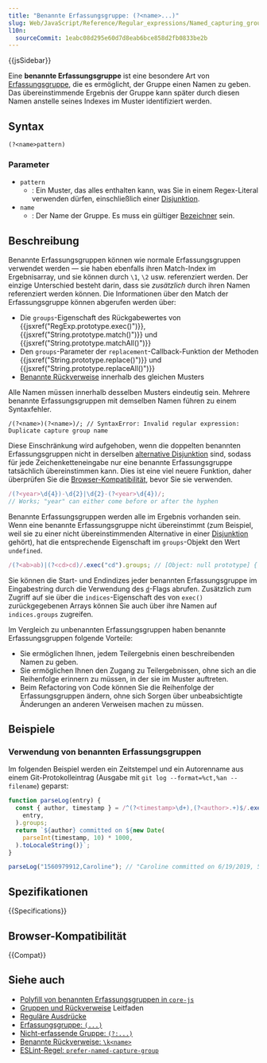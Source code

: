 ```yaml
---
title: "Benannte Erfassungsgruppe: (?<name>...)"
slug: Web/JavaScript/Reference/Regular_expressions/Named_capturing_group
l10n:
  sourceCommit: 1eabc08d295e60d7d8eab6bce858d2fb0833be2b
---
```


{{jsSidebar}}

Eine **benannte Erfassungsgruppe** ist eine besondere Art von [Erfassungsgruppe](/de/docs/Web/JavaScript/Reference/Regular_expressions/Capturing_group), die es ermöglicht, der Gruppe einen Namen zu geben. Das übereinstimmende Ergebnis der Gruppe kann später durch diesen Namen anstelle seines Indexes im Muster identifiziert werden.

## Syntax

```regex
(?<name>pattern)
```

### Parameter

- `pattern`
  - : Ein Muster, das alles enthalten kann, was Sie in einem Regex-Literal verwenden dürfen, einschließlich einer [Disjunktion](/de/docs/Web/JavaScript/Reference/Regular_expressions/Disjunction).
- `name`
  - : Der Name der Gruppe. Es muss ein gültiger [Bezeichner](/de/docs/Web/JavaScript/Reference/Lexical_grammar#identifiers) sein.

## Beschreibung

Benannte Erfassungsgruppen können wie normale Erfassungsgruppen verwendet werden — sie haben ebenfalls ihren Match-Index im Ergebnisarray, und sie können durch `\1`, `\2` usw. referenziert werden. Der einzige Unterschied besteht darin, dass sie _zusätzlich_ durch ihren Namen referenziert werden können. Die Informationen über den Match der Erfassungsgruppe können abgerufen werden über:

- Die `groups`-Eigenschaft des Rückgabewertes von {{jsxref("RegExp.prototype.exec()")}}, {{jsxref("String.prototype.match()")}} und {{jsxref("String.prototype.matchAll()")}}
- Den `groups`-Parameter der `replacement`-Callback-Funktion der Methoden {{jsxref("String.prototype.replace()")}} und {{jsxref("String.prototype.replaceAll()")}}
- [Benannte Rückverweise](/de/docs/Web/JavaScript/Reference/Regular_expressions/Named_backreference) innerhalb des gleichen Musters

Alle Namen müssen innerhalb desselben Musters eindeutig sein. Mehrere benannte Erfassungsgruppen mit demselben Namen führen zu einem Syntaxfehler.

```js-nolint example-bad
/(?<name>)(?<name>)/; // SyntaxError: Invalid regular expression: Duplicate capture group name
```

Diese Einschränkung wird aufgehoben, wenn die doppelten benannten Erfassungsgruppen nicht in derselben [alternative Disjunktion](/de/docs/Web/JavaScript/Reference/Regular_expressions/Disjunction) sind, sodass für jede Zeichenketteneingabe nur eine benannte Erfassungsgruppe tatsächlich übereinstimmen kann. Dies ist eine viel neuere Funktion, daher überprüfen Sie die [Browser-Kompatibilität](#browser-kompatibilität), bevor Sie sie verwenden.

```js
/(?<year>\d{4})-\d{2}|\d{2}-(?<year>\d{4})/;
// Works; "year" can either come before or after the hyphen
```

Benannte Erfassungsgruppen werden alle im Ergebnis vorhanden sein. Wenn eine benannte Erfassungsgruppe nicht übereinstimmt (zum Beispiel, weil sie zu einer nicht übereinstimmenden Alternative in einer [Disjunktion](/de/docs/Web/JavaScript/Reference/Regular_expressions/Disjunction) gehört), hat die entsprechende Eigenschaft im `groups`-Objekt den Wert `undefined`.

```js
/(?<ab>ab)|(?<cd>cd)/.exec("cd").groups; // [Object: null prototype] { ab: undefined, cd: 'cd' }
```

Sie können die Start- und Endindizes jeder benannten Erfassungsgruppe im Eingabestring durch die Verwendung des [`d`](/de/docs/Web/JavaScript/Reference/Global_Objects/RegExp/hasIndices)-Flags abrufen. Zusätzlich zum Zugriff auf sie über die `indices`-Eigenschaft des von `exec()` zurückgegebenen Arrays können Sie auch über ihre Namen auf `indices.groups` zugreifen.

Im Vergleich zu unbenannten Erfassungsgruppen haben benannte Erfassungsgruppen folgende Vorteile:

- Sie ermöglichen Ihnen, jedem Teilergebnis einen beschreibenden Namen zu geben.
- Sie ermöglichen Ihnen den Zugang zu Teilergebnissen, ohne sich an die Reihenfolge erinnern zu müssen, in der sie im Muster auftreten.
- Beim Refactoring von Code können Sie die Reihenfolge der Erfassungsgruppen ändern, ohne sich Sorgen über unbeabsichtigte Änderungen an anderen Verweisen machen zu müssen.

## Beispiele

### Verwendung von benannten Erfassungsgruppen

Im folgenden Beispiel werden ein Zeitstempel und ein Autorenname aus einem Git-Protokolleintrag (Ausgabe mit `git log --format=%ct,%an -- filename`) geparst:

```js
function parseLog(entry) {
  const { author, timestamp } = /^(?<timestamp>\d+),(?<author>.+)$/.exec(
    entry,
  ).groups;
  return `${author} committed on ${new Date(
    parseInt(timestamp, 10) * 1000,
  ).toLocaleString()}`;
}

parseLog("1560979912,Caroline"); // "Caroline committed on 6/19/2019, 5:31:52 PM"
```

## Spezifikationen

{{Specifications}}

## Browser-Kompatibilität

{{Compat}}

## Siehe auch

- [Polyfill von benannten Erfassungsgruppen in `core-js`](https://github.com/zloirock/core-js#ecmascript-string-and-regexp)
- [Gruppen und Rückverweise](/de/docs/Web/JavaScript/Guide/Regular_expressions/Groups_and_backreferences) Leitfaden
- [Reguläre Ausdrücke](/de/docs/Web/JavaScript/Reference/Regular_expressions)
- [Erfassungsgruppe: `(...)`](/de/docs/Web/JavaScript/Reference/Regular_expressions/Capturing_group)
- [Nicht-erfassende Gruppe: `(?:...)`](/de/docs/Web/JavaScript/Reference/Regular_expressions/Non-capturing_group)
- [Benannte Rückverweise: `\k<name>`](/de/docs/Web/JavaScript/Reference/Regular_expressions/Named_backreference)
- [ESLint-Regel: `prefer-named-capture-group`](https://eslint.org/docs/latest/rules/prefer-named-capture-group)
